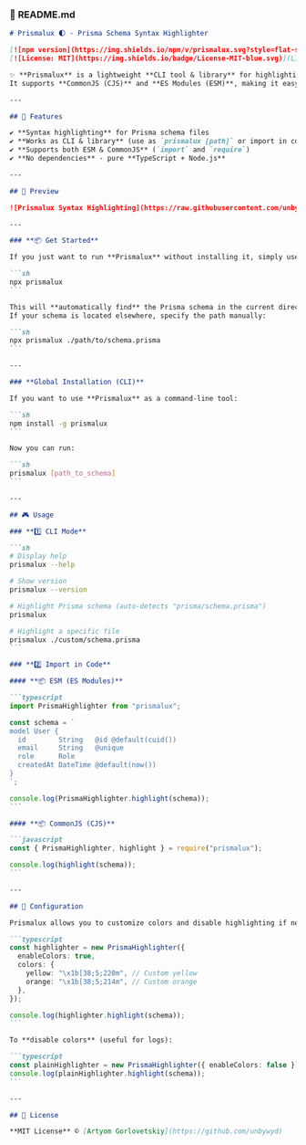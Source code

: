 ### 📜 **README.md**

````md
# Prismalux 🌓 - Prisma Schema Syntax Highlighter

[![npm version](https://img.shields.io/npm/v/prismalux.svg?style=flat-square)](https://www.npmjs.com/package/prismalux)
[![License: MIT](https://img.shields.io/badge/License-MIT-blue.svg)](LICENSE)

✨ **Prismalux** is a lightweight **CLI tool & library** for highlighting **Prisma schema** in the terminal.  
It supports **CommonJS (CJS)** and **ES Modules (ESM)**, making it easy to integrate into **CLI applications** or use in **Node.js projects**.

---

## 🚀 Features

✔ **Syntax highlighting** for Prisma schema files  
✔ **Works as CLI & library** (use as `prismalux [path]` or import in code)  
✔ **Supports both ESM & CommonJS** (`import` and `require`)  
✔ **No dependencies** - pure **TypeScript + Node.js**

---

## 📸 Preview

![Prismalux Syntax Highlighting](https://raw.githubusercontent.com/unbywyd/prismalux/main/assets/preview.png)

---

### **📦 Get Started**

If you just want to run **Prismalux** without installing it, simply use:

```sh
npx prismalux
```

This will **automatically find** the Prisma schema in the current directory (e.g., `prisma/schema.prisma`).  
If your schema is located elsewhere, specify the path manually:

```sh
npx prismalux ./path/to/schema.prisma
```

---

### **Global Installation (CLI)**

If you want to use **Prismalux** as a command-line tool:

```sh
npm install -g prismalux
```

Now you can run:

```sh
prismalux [path_to_schema]
```

---

## 🎮 Usage

### **1️⃣ CLI Mode**

```sh
# Display help
prismalux --help

# Show version
prismalux --version

# Highlight Prisma schema (auto-detects "prisma/schema.prisma")
prismalux

# Highlight a specific file
prismalux ./custom/schema.prisma
```

### **2️⃣ Import in Code**

#### **📦 ESM (ES Modules)**

```typescript
import PrismaHighlighter from "prismalux";

const schema = `
model User {
  id        String   @id @default(cuid())
  email     String   @unique
  role      Role
  createdAt DateTime @default(now())
}
`;

console.log(PrismaHighlighter.highlight(schema));
```

#### **📦 CommonJS (CJS)**

```javascript
const { PrismaHighlighter, highlight } = require("prismalux");

console.log(highlight(schema));
```

---

## 🔧 Configuration

Prismalux allows you to customize colors and disable highlighting if needed.

```typescript
const highlighter = new PrismaHighlighter({
  enableColors: true,
  colors: {
    yellow: "\x1b[38;5;220m", // Custom yellow
    orange: "\x1b[38;5;214m", // Custom orange
  },
});

console.log(highlighter.highlight(schema));
```

To **disable colors** (useful for logs):

```typescript
const plainHighlighter = new PrismaHighlighter({ enableColors: false });
console.log(plainHighlighter.highlight(schema));
```

---

## 📜 License

**MIT License** © [Artyom Gorlovetskiy](https://github.com/unbywyd)
````
